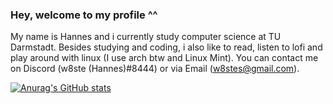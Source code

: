 ### Hey, welcome to my profile ^^
My name is Hannes and i currently study computer science at TU Darmstadt.
Besides studying and coding, i also like to read, listen to lofi and play around 
with linux (I use arch btw and Linux Mint).
You can contact me on Discord (w8ste (Hannes)#8444) or via Email (w8stes@gmail.com).

[![Anurag's GitHub stats](https://github-readme-stats.vercel.app/api?username=w8ste&show_icons=true&theme=gruvbox&count_private=true&bg_color=00000000)](https://github.com/anuraghazra/github-readme-stats)


